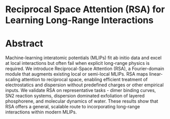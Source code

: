 # Reciprocal Space Attention (RSA) for Learning Long-Range Interactions

# Abstract
Machine-learning interatomic potentials (MLIPs) fit ab initio data and excel at local interactions but often fail when explicit long-range physics is required. We introduce Reciprocal-Space Attention (RSA), a Fourier-domain module that augments existing local or semi-local MLIPs. RSA maps linear-scaling attention to reciprocal space, enabling efficient treatment of electrostatics and dispersion without predefined charges or other empirical inputs. We validate RSA on representative tasks - dimer binding curves, SN2 reaction systems, dispersion dominated exfoliation of layered phosphorene, and molecular dynamics of water. These results show that RSA offers a general, scalable route to incorporating long-range interactions within modern MLIPs.

